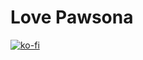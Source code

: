 # Love Pawsona

[![ko-fi](https://ko-fi.com/img/githubbutton_sm.svg)](https://ko-fi.com/K3K5HI3H3)

